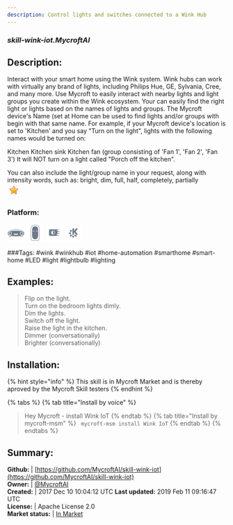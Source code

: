 ```yaml
---
description: Control lights and switches connected to a Wink Hub
---
```


### _skill-wink-iot.MycroftAI_  
## Description:  
Interact with your smart home using the Wink system.  Wink hubs can work with virtually any brand of lights, including Philips Hue, GE, Sylvania, Cree, and many more.  Use Mycroft to easily interact with nearby lights and light groups you create within the Wink ecosystem.
Your can easily find the right light or lights based on the names of lights and groups.  The Mycroft device's Name (set at Home
can be used to find lights and/or groups with begin with that same name. For example, if your Mycroft device's location is set to 'Kitchen' and you say "Turn on the light", lights with the following names would be turned on:

Kitchen
Kitchen sink
Kitchen fan (group consisting of 'Fan 1', 'Fan 2', 'Fan 3')
It will NOT turn on a light called "Porch off the kitchen".

You can also include the light/group name in your request, along with intensity words, such as: bright, dim, full, half, completely, partially  
![](../.gitbook/assets/star.png)  
### Platform:  
 ![Mark I](../.gitbook/assets/mark-1-icon.png)  ![Mark II](../.gitbook/assets/mark-2-icon.png)  ![Picroft](../.gitbook/assets/picroft-icon.png)  ![plasmoid](../.gitbook/assets/kde.png)   
  
###Tags: \#wink \#winkhub \#iot \#home-automation \#smarthome \#smart-home \#LED \#light \#lightbulb \#lighting   
## Examples:  
> Flip on the light.  
> Turn on the bedroom lights dimly.  
> Dim the lights.  
> Switch off the light.  
> Raise the light in the kitchen.  
> Dimmer (conversationally)  
> Brighter (conversationally)  
  
## Installation:  
{% hint style="info" %}
This skill is in Mycroft Market and is thereby aproved by the Mycroft Skill testers
{% endhint %}
    
{% tabs %}
{% tab title="Install by voice" %}
> Hey Mycroft - install Wink IoT
{% endtab %}
  {% tab title="Install by mycroft-msm" %}
``` mycroft-msm install Wink IoT```
{% endtab %}
  {% endtabs %}
    
## Summary:  
**Github:** | [https://github.com/MycroftAI/skill-wink-iot](https://github.com/MycroftAI/skill-wink-iot)  
**Owner:** | [@MycroftAI](https://github.com/MycroftAI)  
**Created:** | 2017 Dec 10 10:04:12 UTC  **Last updated:** 2019 Feb 11 09:16:47 UTC  
**License:** | Apache License 2.0  
**Market status:** | [In Market](https://market.mycroft.ai/skill/mycroft-wink-iot)  
